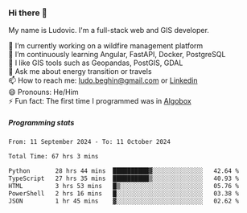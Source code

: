 ### Hi there 👋

My name is Ludovic. I'm a full-stack web and GIS developer.

 🔭 I’m currently working on a wildfire management platform<br/>
 🌱 I’m continuously learning Angular, FastAPI, Docker, PostgreSQL<br/>
 👯 I like GIS tools such as Geopandas, PostGIS, GDAL<br/>
 💬 Ask me about energy transition or travels<br/>
 📫 How to reach me: ludo.beghin@gmail.com or [Linkedin](https://www.linkedin.com/in/ludovic-beghin/)<br/>
 😄 Pronouns: He/Him<br/>
 ⚡ Fun fact: The first time I programmed was in [Algobox](https://fr.wikipedia.org/wiki/Algobox)<br/>

##### Programming stats
<!--START_SECTION:waka-->

```txt
From: 11 September 2024 - To: 11 October 2024

Total Time: 67 hrs 3 mins

Python       28 hrs 44 mins  ██████████▓░░░░░░░░░░░░░░   42.64 %
TypeScript   27 hrs 35 mins  ██████████▒░░░░░░░░░░░░░░   40.93 %
HTML         3 hrs 53 mins   █▒░░░░░░░░░░░░░░░░░░░░░░░   05.76 %
PowerShell   2 hrs 16 mins   █░░░░░░░░░░░░░░░░░░░░░░░░   03.38 %
JSON         1 hr 45 mins    ▓░░░░░░░░░░░░░░░░░░░░░░░░   02.62 %
```

<!--END_SECTION:waka-->
